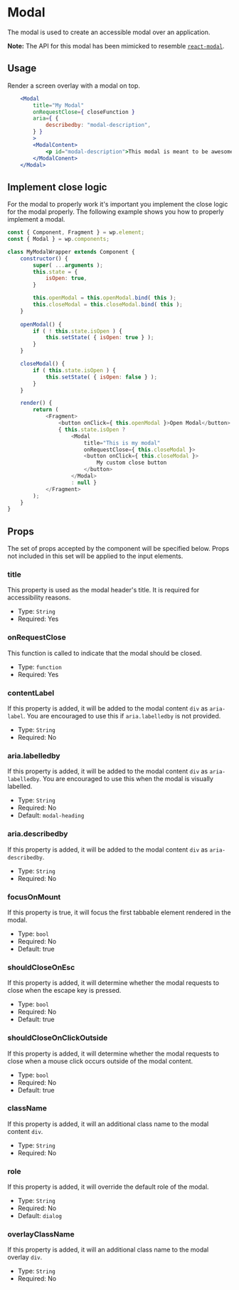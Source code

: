 Modal
=======

The modal is used to create an accessible modal over an application.

**Note:** The API for this modal has been mimicked to resemble [`react-modal`](https://github.com/reactjs/react-modal).

## Usage

Render a screen overlay with a modal on top.
```jsx
	<Modal
		title="My Modal"
		onRequestClose={ closeFunction }
		aria={ {
		    describedby: "modal-description",
		} }
		>
		<ModalContent>
			<p id="modal-description">This modal is meant to be awesome!</p>
		</ModalConent>
	</Modal>
```

## Implement close logic

For the modal to properly work it's important you implement the close logic for the modal properly. The following example shows you how to properly implement a modal.

```js
const { Component, Fragment } = wp.element;
const { Modal } = wp.components;

class MyModalWrapper extends Component {
	constructor() {
		super( ...arguments );
		this.state = {
			isOpen: true,
		}

		this.openModal = this.openModal.bind( this );
		this.closeModal = this.closeModal.bind( this );
	}
	
	openModal() {
		if ( ! this.state.isOpen ) {
			this.setState( { isOpen: true } );
		}
	}

	closeModal() {
		if ( this.state.isOpen ) {
			this.setState( { isOpen: false } );
		}
	}

	render() {
		return (
			<Fragment>
				<button onClick={ this.openModal }>Open Modal</button>
				{ this.state.isOpen ?
					<Modal
						title="This is my modal"
						onRequestClose={ this.closeModal }>
						<button onClick={ this.closeModal }>
						    My custom close button
						</button>
					</Modal> 
					: null }
			</Fragment>
		);
	}
}
```

## Props

The set of props accepted by the component will be specified below.
Props not included in this set will be applied to the input elements.

### title

This property is used as the modal header's title. It is required for accessibility reasons.

- Type: `String`
- Required: Yes

### onRequestClose

This function is called to indicate that the modal should be closed.

- Type: `function`
- Required: Yes

### contentLabel

If this property is added, it will be added to the modal content `div` as `aria-label`.
You are encouraged to use this if `aria.labelledby` is not provided.

- Type: `String`
- Required: No

### aria.labelledby

If this property is added, it will be added to the modal content `div` as `aria-labelledby`.
You are encouraged to use this when the modal is visually labelled.

- Type: `String`
- Required: No
- Default: `modal-heading`

### aria.describedby

If this property is added, it will be added to the modal content `div` as `aria-describedby`.

- Type: `String`
- Required: No

### focusOnMount

If this property is true, it will focus the first tabbable element rendered in the modal.

- Type: `bool`
- Required: No
- Default: true

### shouldCloseOnEsc

If this property is added, it will determine whether the modal requests to close when the escape key is pressed. 

- Type: `bool`
- Required: No
- Default: true

### shouldCloseOnClickOutside

If this property is added, it will determine whether the modal requests to close when a mouse click occurs outside of the modal content.

- Type: `bool`
- Required: No
- Default: true

### className

If this property is added, it will an additional class name to the modal content `div`.

- Type: `String`
- Required: No

### role

If this property is added, it will override the default role of the modal.

- Type: `String`
- Required: No
- Default: `dialog`

### overlayClassName

If this property is added, it will an additional class name to the modal overlay `div`.

- Type: `String`
- Required: No
